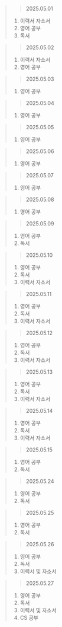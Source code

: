 > > 2025.05.01
> 1. 이력서 자소서
> 2. 영어 공부
> 3. 독서

> > 2025.05.02
> 1. 이력서 자소서
> 2. 영어 공부

> > 2025.05.03
> 1. 영어 공부

> > 2025.05.04
> 1. 영어 공부

> > 2025.05.05
> 1. 영어 공부

> > 2025.05.06
> 1. 영어 공부

> > 2025.05.07
> 1. 영어 공부

> > 2025.05.08
> 1. 영어 공부

> > 2025.05.09
> 1. 영어 공부
> 2. 독서

> > 2025.05.10
> 1. 영어 공부
> 2. 독서
> 3. 이력서 자소서

> > 2025.05.11
> 1. 영어 공부
> 2. 독서
> 3. 이력서 자소서

> > 2025.05.12
> 1. 영어 공부
> 2. 독서
> 3. 이력서 자소서

> > 2025.05.13
> 1. 영어 공부
> 2. 독서
> 3. 이력서 자소서

> > 2025.05.14
> 1. 영어 공부
> 2. 독서
> 3. 이력서 자소서


> > 2025.05.15
> 1. 영어 공부
> 2. 독서

> > 2025.05.24
> 1. 영어 공부
> 2. 독서

> > 2025.05.25
> 1. 영어 공부
> 2. 독서

> > 2025.05.26
> 1. 영어 공부
> 2. 독서
> 3. 이력서 및 자소서

> > 2025.05.27
> 1. 영어 공부
> 2. 독서
> 3. 이력서 및 자소서
> 4. CS 공부
